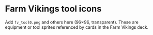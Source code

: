 # Farm Vikings tool icons

Add `fv_tool0.png` and others here (96×96, transparent). These are equipment or tool sprites referenced by cards in the Farm Vikings deck.
